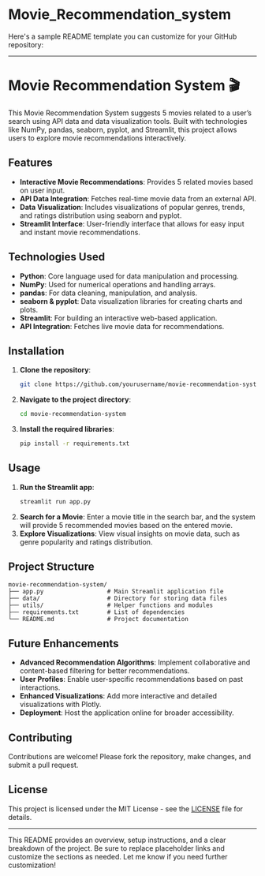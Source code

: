 # Movie_Recommendation_system
Here's a sample README template you can customize for your GitHub repository:

---

# Movie Recommendation System 🎬

This Movie Recommendation System suggests 5 movies related to a user’s search using API data and data visualization tools. Built with technologies like NumPy, pandas, seaborn, pyplot, and Streamlit, this project allows users to explore movie recommendations interactively.

## Features

- **Interactive Movie Recommendations**: Provides 5 related movies based on user input.
- **API Data Integration**: Fetches real-time movie data from an external API.
- **Data Visualization**: Includes visualizations of popular genres, trends, and ratings distribution using seaborn and pyplot.
- **Streamlit Interface**: User-friendly interface that allows for easy input and instant movie recommendations.

## Technologies Used

- **Python**: Core language used for data manipulation and processing.
- **NumPy**: Used for numerical operations and handling arrays.
- **pandas**: For data cleaning, manipulation, and analysis.
- **seaborn & pyplot**: Data visualization libraries for creating charts and plots.
- **Streamlit**: For building an interactive web-based application.
- **API Integration**: Fetches live movie data for recommendations.

## Installation

1. **Clone the repository**:
   ```bash
   git clone https://github.com/yourusername/movie-recommendation-system.git
   ```
2. **Navigate to the project directory**:
   ```bash
   cd movie-recommendation-system
   ```
3. **Install the required libraries**:
   ```bash
   pip install -r requirements.txt
   ```

## Usage

1. **Run the Streamlit app**:
   ```bash
   streamlit run app.py
   ```
2. **Search for a Movie**: Enter a movie title in the search bar, and the system will provide 5 recommended movies based on the entered movie.
3. **Explore Visualizations**: View visual insights on movie data, such as genre popularity and ratings distribution.

## Project Structure

```plaintext
movie-recommendation-system/
├── app.py                  # Main Streamlit application file
├── data/                   # Directory for storing data files
├── utils/                  # Helper functions and modules
├── requirements.txt        # List of dependencies
└── README.md               # Project documentation
```

## Future Enhancements

- **Advanced Recommendation Algorithms**: Implement collaborative and content-based filtering for better recommendations.
- **User Profiles**: Enable user-specific recommendations based on past interactions.
- **Enhanced Visualizations**: Add more interactive and detailed visualizations with Plotly.
- **Deployment**: Host the application online for broader accessibility.

## Contributing

Contributions are welcome! Please fork the repository, make changes, and submit a pull request.

## License

This project is licensed under the MIT License - see the [LICENSE](LICENSE) file for details.

---

This README provides an overview, setup instructions, and a clear breakdown of the project. Be sure to replace placeholder links and customize the sections as needed. Let me know if you need further customization!
